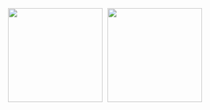 <div align="center" style="display: flex; justify-content: center; gap: 10px;">
  <img height="190" src="https://github-readme-stats.vercel.app/api?username=Wonderfulhowl&show_icons=true&include_all_commits=true&theme=dark&hide_border=true"/>
  <img height="190" src="https://github-readme-stats.vercel.app/api/top-langs/?username=Wonderfulhowl&layout=compact&theme=dark&hide_border=true"/>
</div>